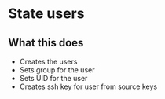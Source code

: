 # State users

## What this does
- Creates the users
- Sets group for the user
- Sets UID for the user
- Creates ssh key for user from source keys
